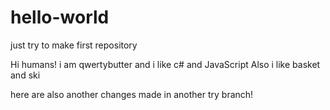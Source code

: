 # hello-world
just try to make first repository

Hi humans!
 i am qwertybutter and i like c# and JavaScript
 Also i like basket and ski
 
 here are also another changes made in another try branch!
